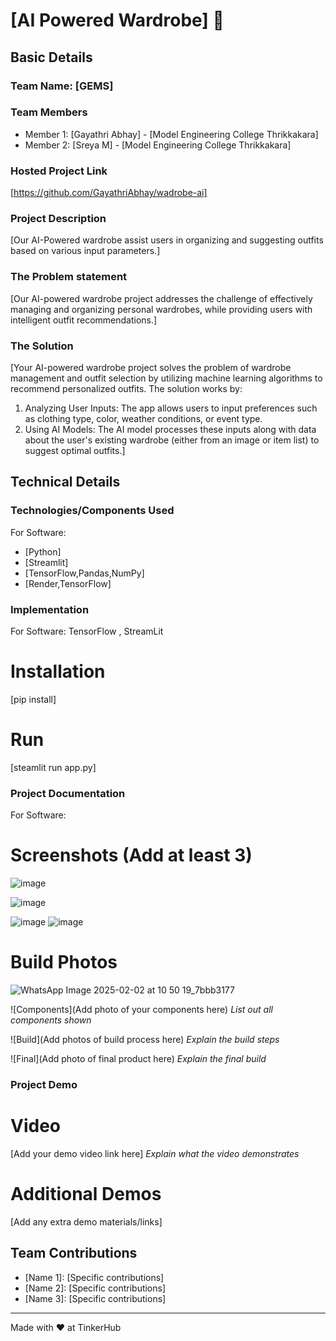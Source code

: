 # [AI Powered Wardrobe] 🎯


## Basic Details
### Team Name: [GEMS]


### Team Members
- Member 1: [Gayathri Abhay] - [Model Engineering College Thrikkakara]
- Member 2: [Sreya M] - [Model Engineering College Thrikkakara]

### Hosted Project Link
[https://github.com/GayathriAbhay/wadrobe-ai]

### Project Description
[Our AI-Powered wardrobe assist users in organizing and suggesting outfits based on various input parameters.]

### The Problem statement
[Our AI-powered wardrobe project addresses the challenge of effectively managing and organizing personal wardrobes, while providing users with intelligent outfit recommendations.]

### The Solution
[Your AI-powered wardrobe project solves the problem of wardrobe management and outfit selection by utilizing machine learning algorithms to recommend personalized outfits. The solution works by:

1) Analyzing User Inputs: The app allows users to input preferences such as clothing type, color, weather conditions, or event type.
2) Using AI Models: The AI model processes these inputs along with data about the user's existing wardrobe (either from an image or item list) to suggest optimal outfits.]

## Technical Details
### Technologies/Components Used
For Software:
- [Python]
- [Streamlit]
- [TensorFlow,Pandas,NumPy]
- [Render,TensorFlow]


### Implementation
For Software: TensorFlow , StreamLit
# Installation
[pip install]

# Run
[steamlit run app.py]

### Project Documentation
For Software:

# Screenshots (Add at least 3)
![image](https://github.com/user-attachments/assets/6c9b24a1-69ad-4492-84c4-52224103ed9f)

![image](https://github.com/user-attachments/assets/82cffcee-ccad-41b9-9250-8bd4d526dada)


![image](https://github.com/user-attachments/assets/83505f54-db36-4922-8fdc-ed7618172ada)
![image](https://github.com/user-attachments/assets/34b8ec7b-3502-4e5a-a503-d865110fbfbb)






# Build Photos
![WhatsApp Image 2025-02-02 at 10 50 19_7bbb3177](https://github.com/user-attachments/assets/1f6de4a7-1659-4066-8159-312be943a074)


![Components](Add photo of your components here)
*List out all components shown*

![Build](Add photos of build process here)
*Explain the build steps*

![Final](Add photo of final product here)
*Explain the final build*

### Project Demo
# Video
[Add your demo video link here]
*Explain what the video demonstrates*

# Additional Demos
[Add any extra demo materials/links]

## Team Contributions
- [Name 1]: [Specific contributions]
- [Name 2]: [Specific contributions]
- [Name 3]: [Specific contributions]

---
Made with ❤️ at TinkerHub


